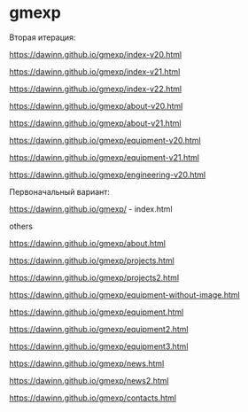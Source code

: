# gmexp

Вторая итерация:

https://dawinn.github.io/gmexp/index-v20.html

https://dawinn.github.io/gmexp/index-v21.html

https://dawinn.github.io/gmexp/index-v22.html

https://dawinn.github.io/gmexp/about-v20.html

https://dawinn.github.io/gmexp/about-v21.html

https://dawinn.github.io/gmexp/equipment-v20.html

https://dawinn.github.io/gmexp/equipment-v21.html

https://dawinn.github.io/gmexp/engineering-v20.html


Первоначальный вариант:

https://dawinn.github.io/gmexp/ - index.html


others

https://dawinn.github.io/gmexp/about.html

https://dawinn.github.io/gmexp/projects.html

https://dawinn.github.io/gmexp/projects2.html

https://dawinn.github.io/gmexp/equipment-without-image.html

https://dawinn.github.io/gmexp/equipment.html

https://dawinn.github.io/gmexp/equipment2.html

https://dawinn.github.io/gmexp/equipment3.html

https://dawinn.github.io/gmexp/news.html

https://dawinn.github.io/gmexp/news2.html

https://dawinn.github.io/gmexp/contacts.html
